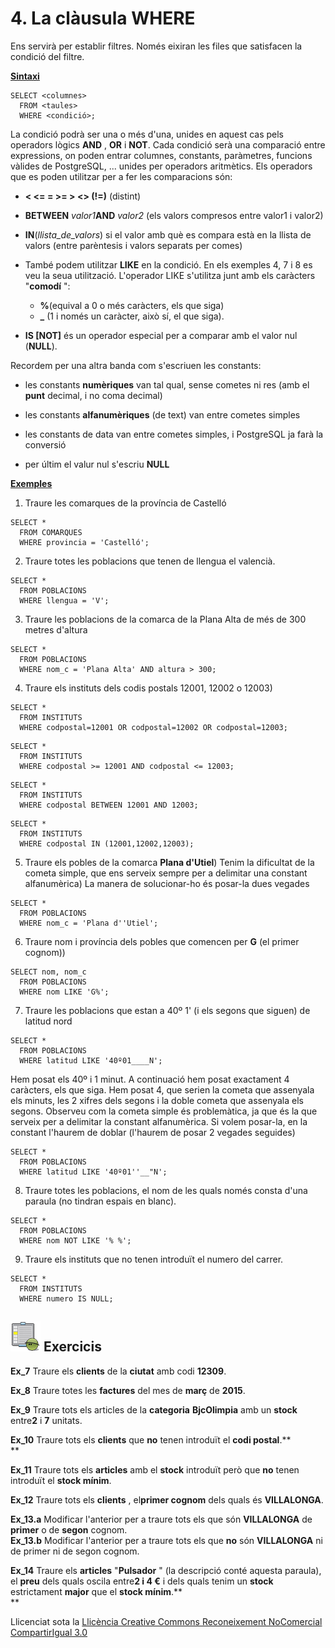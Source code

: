 # 4\. La clàusula WHERE

Ens servirà per establir filtres. Només eixiran les files que satisfacen la
condició del filtre.

**<u>Sintaxi</u>**

```
SELECT <columnes>  
  FROM <taules>  
  WHERE <condició>;
```
La condició podrà ser una o més d'una, unides en aquest cas pels operadors
lògics **AND** , **OR** i **NOT**. Cada condició serà una comparació entre
expressions, on poden entrar columnes, constants, paràmetres, funcions vàlides
de PostgreSQL, ... unides per operadors aritmètics. Els operadors que es poden
utilitzar per a fer les comparacions són:

  * **<  <=   =   >=   >  <>  (!=)** (distint)

  * **BETWEEN** _valor1_**AND** _valor2_ (els valors compresos entre valor1 i valor2)

  * **IN**(_llista_de_valors_) si el valor amb què es compara està en la llista de valors (entre parèntesis i valors separats per comes)

  * També podem utilitzar **LIKE** en la condició. En els exemples 4, 7 i 8 es veu la seua utilització. L'operador LIKE s'utilitza junt amb els caràcters "**comodí** ": 
    * **%**(equival a 0 o més caràcters, els que siga)
    * **_** (1 i només un caràcter, això sí, el que siga).

  * **IS [NOT]** és un operador especial per a comparar amb el valor nul (**NULL**).

Recordem per una altra banda com s'escriuen les constants:

  * les constants **numèriques** van tal qual, sense cometes ni res (amb el **punt** decimal, i no coma decimal)

  * les constants **alfanumèriques** (de text) van entre cometes simples

  * les constants de data van entre cometes simples, i PostgreSQL ja farà la conversió

  * per últim el valur nul s'escriu **NULL**

**<u>Exemples</u>**

1) Traure les comarques de la província de Castelló
```
SELECT *  
  FROM COMARQUES  
  WHERE provincia = 'Castelló';
```
2) Traure totes les poblacions que tenen de llengua el valencià.
```
SELECT *  
  FROM POBLACIONS  
  WHERE llengua = 'V';
```
3) Traure les poblacions de la comarca de la Plana Alta de més de 300 metres d'altura
```
SELECT *  
  FROM POBLACIONS  
  WHERE nom_c = 'Plana Alta' AND altura > 300;
```
4) Traure els instituts dels codis postals 12001, 12002 o 12003)
```
SELECT *  
  FROM INSTITUTS  
  WHERE codpostal=12001 OR codpostal=12002 OR codpostal=12003;
```
```
SELECT *  
  FROM INSTITUTS  
  WHERE codpostal >= 12001 AND codpostal <= 12003;
```
```
SELECT *  
  FROM INSTITUTS  
  WHERE codpostal BETWEEN 12001 AND 12003;
```
```
SELECT *  
  FROM INSTITUTS  
  WHERE codpostal IN (12001,12002,12003);
```
5) Traure els pobles de la comarca **Plana d'Utiel**) Tenim la dificultat de la cometa simple, que ens serveix sempre per a delimitar una constant alfanumèrica) La manera de solucionar-ho és posar-la dues vegades
```
SELECT *  
  FROM POBLACIONS  
  WHERE nom_c = 'Plana d''Utiel';
```
6) Traure nom i província dels pobles que comencen per **G** (el primer cognom))
```
SELECT nom, nom_c  
  FROM POBLACIONS  
  WHERE nom LIKE 'G%';
```
7) Traure les poblacions que estan a 40º 1' (i els segons que siguen) de latitud nord
```
SELECT *  
  FROM POBLACIONS  
  WHERE latitud LIKE '40º01____N';
```
Hem posat els 40º i 1 minut. A continuació hem posat exactament 4 caràcters,
els que siga. Hem posat 4, que serien la cometa que assenyala els minuts, les
2 xifres dels segons i la doble cometa que assenyala els segons. Observeu com
la cometa simple és problemàtica, ja que és la que serveix per a delimitar la
constant alfanumèrica. Si volem posar-la, en la constant l'haurem de doblar
(l'haurem de posar 2 vegades seguides)
```
SELECT *  
  FROM POBLACIONS  
  WHERE latitud LIKE '40º01''__"N';
```
8) Traure totes les poblacions, el nom de les quals només consta d'una paraula (no tindran espais en blanc).
```
SELECT *  
  FROM POBLACIONS  
  WHERE nom NOT LIKE '% %';
```
9) Traure els instituts que no tenen introduït el numero del carrer.
```
SELECT *  
  FROM INSTITUTS  
  WHERE numero IS NULL;
```

## ![](icon_activity.gif) Exercicis

**Ex_7** Traure els **clients** de la **ciutat** amb codi **12309**.

**Ex_8** Traure totes les **factures** del mes de **març** de **2015**.

**Ex_9** Traure tots els articles de la **categoria** **BjcOlimpia** amb un
**stock** entre**2** i **7** unitats.

**Ex_10** Traure tots els **clients** que **no** tenen introduït el **codi
postal**.**  
**

**Ex_11** Traure tots els **articles** amb el **stock** introduït però que
**no** tenen introduït el **stock mínim**.

**Ex_12** Traure tots els **clients** , el**primer cognom** dels quals és
**VILLALONGA**.

**Ex_13.a** Modificar l'anterior per a traure tots els que són **VILLALONGA**
de **primer** o de **segon** cognom.  
**Ex_13.b** Modificar l'anterior per a traure tots els que **no** són
**VILLALONGA** ni de primer ni de segon cognom.

**Ex_14** Traure els **articles** "**Pulsador** " (la descripció conté aquesta
paraula), el **preu** dels quals oscila entre**2 i 4 €** i dels quals tenim un
**stock** estrictament **major** que el **stock mínim**.**  
**


Llicenciat sota la  [Llicència Creative Commons Reconeixement NoComercial
CompartirIgual 3.0](http://creativecommons.org/licenses/by-nc-sa/3.0/)


